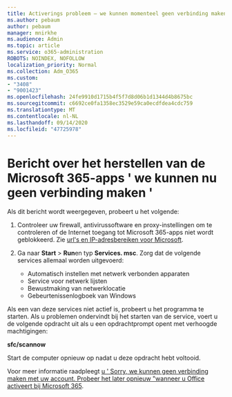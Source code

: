 ```yaml
---
title: Activerings probleem – we kunnen momenteel geen verbinding maken
ms.author: pebaum
author: pebaum
manager: mnirkhe
ms.audience: Admin
ms.topic: article
ms.service: o365-administration
ROBOTS: NOINDEX, NOFOLLOW
localization_priority: Normal
ms.collection: Adm_O365
ms.custom:
- "3408"
- "9001423"
ms.openlocfilehash: 24fe9910d1715b4f5f7d8d06b1d1344d4b8675bc
ms.sourcegitcommit: c6692ce0fa1358ec3529e59ca0ecdfdea4cdc759
ms.translationtype: MT
ms.contentlocale: nl-NL
ms.lasthandoff: 09/14/2020
ms.locfileid: "47725978"
---
```

# <a name="fixing-the-microsoft-365-apps-we-are-unable-to-connect-right-now-message"></a>Bericht over het herstellen van de Microsoft 365-apps ' we kunnen nu geen verbinding maken '

Als dit bericht wordt weergegeven, probeert u het volgende:

1. Controleer uw firewall, antivirussoftware en proxy-instellingen om te controleren of de Internet toegang tot Microsoft 365-apps niet wordt geblokkeerd. Zie [url's en IP-adresbereiken voor Microsoft](https://docs.microsoft.com/office365/enterprise/urls-and-ip-address-ranges).

2. Ga naar **Start**  >  **Run**en typ **Services. msc**. Zorg dat de volgende services allemaal worden uitgevoerd:
    - Automatisch instellen met netwerk verbonden apparaten
    - Service voor netwerk lijsten
    - Bewustmaking van netwerklocatie
    - Gebeurtenissenlogboek van Windows

Als een van deze services niet actief is, probeert u het programma te starten. Als u problemen ondervindt bij het starten van de service, voert u de volgende opdracht uit als u een opdrachtprompt opent met verhoogde machtigingen:

**sfc/scannow**

Start de computer opnieuw op nadat u deze opdracht hebt voltooid.

Voor meer informatie raadpleegt [u ' Sorry, we kunnen geen verbinding maken met uw account. Probeer het later opnieuw "wanneer u Office activeert bij Microsoft 365](https://docs.microsoft.com/office/troubleshoot/activation-installation/issue-when-activate-office-from-office-365).
